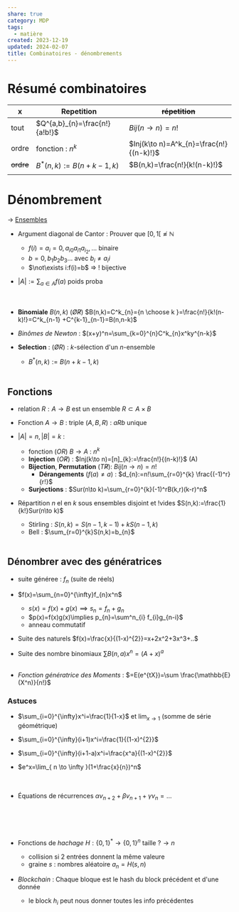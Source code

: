 ```yaml
---  
share: true  
category: MDP  
tags:  
  - matière  
created: 2023-12-19  
updated: 2024-02-07  
title: Combinatoires - dénombrements  
---  
```

# Résumé combinatoires  
| x | Repetition | ~~répetition~~ |  
| ---- | ---- | ---- |  
| tout | $Q^{a,b}_{n}=\frac{n!}{a!b!}$ | $Bij(n\to n)=n!$ |  
| ordre | fonction : $n^k$ | $Inj(k\to n)=A^k_{n}=\frac{n!}{(n-k)!}$ |  
| ~~ordre~~ | $B^*(n,k):=B(n+k-1, k)$ | $B(n,k)=\frac{n!}{k!(n-k)!}$ |  
|  |  |  |    
    
# Dénombrement  
→ [Ensembles](Ensembles.md)  
  
- Argument diagonal de Cantor : Prouver que $[0,1[\not\approx \mathbb{N}$  
	- $f(i)=a_{i}=0, a_{i0}a_{i1}a_{i_{2}}, \dots$ binaire  
	- $b=0,b_{1}b_{2}b_{3}\dots$ avec $b_{i}\neq a_{i}i$  
	- $\not\exists i:f(i)=b$ ⇒ ! bijective  
  
- $|A|:=\sum_{a\in A} f(a)$ poids proba  
&nbsp;  
&nbsp;  
  
- **Binomiale** $B(n,k)$ ($\not O \not R$) $B(n,k)=C^k_{n}={n \choose k }=\frac{n!}{k!(n-k)!}=C^k_{n-1} +C^{k-1}_{n-1}=B(n,n-k)$  
  
- *Binômes de Newton* : $(x+y)^n=\sum_{k=0}^{n}C^k_{n}x^ky^{n-k}$  
  
- **Selection** : ($\not OR$) :  $k$-sélection d'un $n$-ensemble  
	- $B^*(n,k):=B(n+k-1, k)$  
&nbsp;  
## Fonctions  
  
- relation $R:A\to B$ est un ensemble $R\subset A\times B$  
  
- Fonction $A\to B$ : triple $(A,B,R)$ : $aRb$ unique  
  
- $|A|=n, |B|=k$ :   
	- fonction ($OR$) $B\to A$ : $n^k$  
	- **Injection** ($O\not R$) : $Inj(k\to n)=[n]_{k}:=\frac{n!}{(n-k)!}$ (A)  
	- **Bijection**, **Permutation** ($T\not R$): $Bij(n\to n)=n!$  
		- **Dérangements** ($f(a)\neq a$) : $d_{n}:=n!\sum_{r=0}^{k} \frac{(-1)^r}{r!}$  
	- **Surjections** : $Sur(n\to k)=\sum_{r=0}^{k}(-1)^rB(k,r)(k-r)^n$  
  
- Répartition $n$ el en $k$ sous ensembles disjoint et !vides $S(n,k):=\frac{1}{k!}Sur(n\to k)$  
	- Stirling : $S(n,k)=S(n-1, k-1)+kS(n-1,k)$  
	- Bell : $\sum_{r=0}^{k}S(n,k)=b_{n}$  
&nbsp;  
## Dénombrer avec des génératrices  
  
- suite généree : $f_{n}$ (suite de réels)  
  
- $f(x)=\sum_{n=0}^{\infty}f_{n}x^n$  
	- $s(x)=f(x)+g(x)\implies s_{n}=f_{n}+g_{n}$  
	- $p(x)=f(x)g(x)\implies p_{n}=\sum^n_{i} f_{i}g_{n-i}$  
	- anneau commutatif  
  
- Suite des naturels $f(x)=\frac{x}{(1-x)^{2}}=x+2x^2+3x^3+..$  
  
- Suite des nombre binomiaux $\sum B(n,a)x^n=(A+x)^a$  
&nbsp;  
  
- *Fonction génératrice des Moments* : $=E(e^{tX})=\sum \frac{\mathbb{E}(X^n)}{n!}$  
### Astuces  
  
- $\sum_{i=0}^{\infty}x^i=\frac{1}{1-x}$ et $\lim_{ x \to 1 }$ (somme de série géométrique)  
  
- $\sum_{i=0}^{\infty}(i+1)x^i=\frac{1}{(1-x)^{2}}$  
  
- $\sum_{i=0}^{\infty}(i+1-a)x^i=\frac{x^a}{(1-x)^{2}}$  
  
- $e^x=\lim_{ n \to \infty }(1+\frac{x}{n})^n$  
&nbsp;  
&nbsp;  
  
- Équations de récurrences $\alpha v_{n+2}+\beta v_{n+1}+\gamma v_{n}=\dots$  
&nbsp;  
&nbsp;  
&nbsp;  
&nbsp;  
  
- Fonctions de *hachage* $H:\{ 0,1 \}^*\to \{ 0,1 \}^n$ taille $?\to n$  
	- collision si 2 entrées donnent la même valeure  
	- graine $s$ : nombres aléatoire $a_{n}=H(s,n)$  
  
- *Blockchain* : Chaque bloque est le hash du block précédent et d'une donnée  
	- le block $h_{i}$ peut nous donner toutes les info précédentes  
